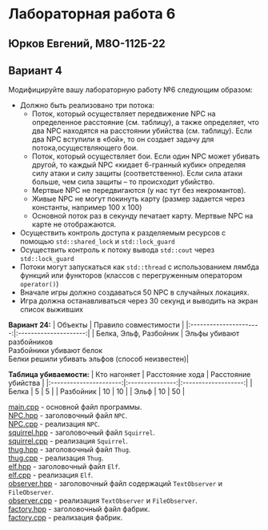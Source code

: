 # Лабораторная работа 6
## Юрков Евгений, М8О-112Б-22
## Вариант 4

Модифицируйте вашу лабораторную работу №6 следующим образом:

- Должно быть реализовано три потока:
  - Поток, который осуществляет передвижение NPC на определенное расстояние (см. таблицу), а также определяет, что два NPC находятся на расстоянии убийства (см. таблицу). Если два NPC вступили в «бой», то он создает задачу для потока,осуществляющего бои.
  - Поток, который осуществляет бои. Если один NPC может убивать другой, то каждый NPC «кидает 6-гранный кубик» определяя силу атаки и силу защиты (соответственно). Если сила атаки больше, чем сила защиты – то происходит убийство.
  - Мертвые NPC не передвигаются (у нас тут без некромантов).
  - Живые NPC не могут покинуть карту (размер задается через константы, например 100 x 100)
  - Основной поток раз в секунду печатает карту. Мертвые NPC на карте не отображаются.
- Осуществить контроль доступа к разделяемым ресурсов с помощью `std::shared_lock` и `std::lock_guard`
- Осуществить контроль к потоку вывода `std::cout` через `std::lock_guard`
- Потоки могут запускаться как `std::thread` с использованием лямбда функций или функторов (классов с перегруженным оператором `operator()`)
- Вначале игры должно создаваться 50 NPC в случайных локациях.
- Игра должна останавливаться через 30 секунд и выводить на экран список выживших


**Вариант 24:**
| Объекты                | Правило совместимости |
|:----------------------:|:---------------------:|
| Белка, Эльф, Разбойник | Эльфы убивают разбойников <br/> Разбойники убивают белок <br/> Белки решили убивать эльфов (способ неизвестен)|

**Таблица убиваемости:**
| Кто нагоняет           | Расстояние хода | Расстояние убийства |
|:----------------------:|:---------------:|:-------------------:|
| Белка                  | 5               | 5                   |
| Разбойник              | 10              | 10                  |
| Эльф                   | 10              | 50                  |

[main.cpp](main.cpp) - основной файл программы.\
[NPC.hpp](NPC.hpp) - заголовочный файл `NPC`.\
[NPC.cpp](NPC.cpp) - реализация `NPC`.\
[squirrel.hpp](squirrel.hpp) - заголовочный файл `Squirrel`.\
[squirrel.cpp](squirrel.cpp) - реализация `Squirrel`.\
[thug.hpp](thug.hpp) - заголовочный файл `Thug`.\
[thug.cpp](thug.cpp) - реализация `Thug`.\
[elf.hpp](elf.hpp) - заголовочный файл `Elf`.\
[elf.cpp](elf.cpp) - реализация `Elf`.\
[observer.hpp](observer.hpp) - заголовочный файл содержаций `TextObserver` и `FileObserver`.\
[observer.cpp](observer.cpp) - реализация `TextObserver` и `FileObserver`.\
[factory.hpp](factory.hpp) - заголовочный файл фабрик.\
[factory.cpp](factory.cpp) - реализация фабрик.
